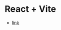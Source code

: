 # React + Vite


- [link]([https://github.com/vitejs/vite-plugin-react/blob/main/packages/plugin-react/README.md](https://movie007.netlify.app/)) 
